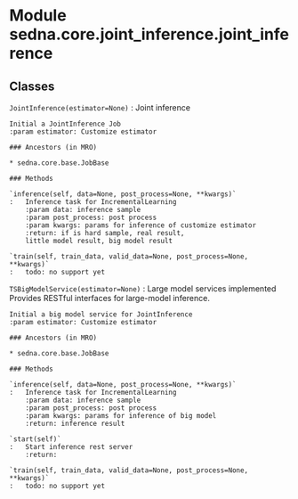 Module sedna.core.joint_inference.joint_inference
=================================================

Classes
-------

`JointInference(estimator=None)`
:   Joint inference
    
    Initial a JointInference Job
    :param estimator: Customize estimator

    ### Ancestors (in MRO)

    * sedna.core.base.JobBase

    ### Methods

    `inference(self, data=None, post_process=None, **kwargs)`
    :   Inference task for IncrementalLearning
        :param data: inference sample
        :param post_process: post process
        :param kwargs: params for inference of customize estimator
        :return: if is hard sample, real result,
        little model result, big model result

    `train(self, train_data, valid_data=None, post_process=None, **kwargs)`
    :   todo: no support yet

`TSBigModelService(estimator=None)`
:   Large model services implemented
    Provides RESTful interfaces for large-model inference.
    
    Initial a big model service for JointInference
    :param estimator: Customize estimator

    ### Ancestors (in MRO)

    * sedna.core.base.JobBase

    ### Methods

    `inference(self, data=None, post_process=None, **kwargs)`
    :   Inference task for IncrementalLearning
        :param data: inference sample
        :param post_process: post process
        :param kwargs: params for inference of big model
        :return: inference result

    `start(self)`
    :   Start inference rest server
        :return:

    `train(self, train_data, valid_data=None, post_process=None, **kwargs)`
    :   todo: no support yet